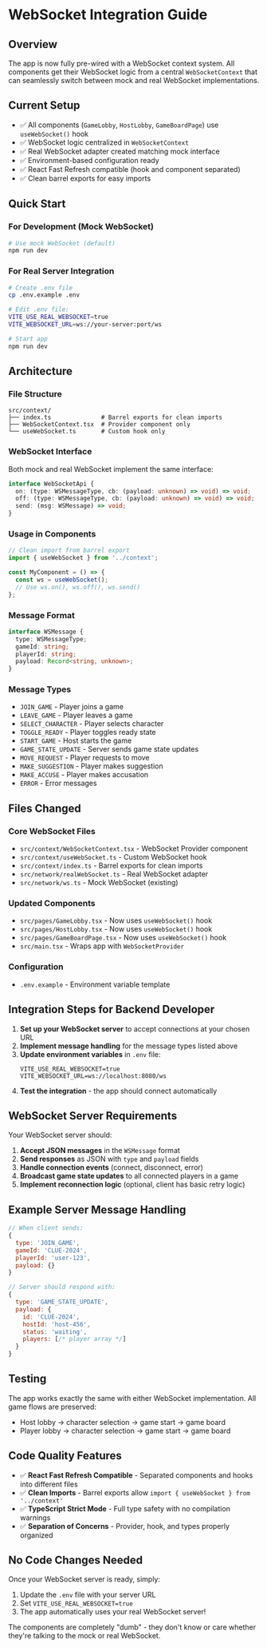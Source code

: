 # WebSocket Integration Guide

## Overview

The app is now fully pre-wired with a WebSocket context system. All components get their WebSocket logic from a central `WebSocketContext` that can seamlessly switch between mock and real WebSocket implementations.

## Current Setup

- ✅ All components (`GameLobby`, `HostLobby`, `GameBoardPage`) use `useWebSocket()` hook
- ✅ WebSocket logic centralized in `WebSocketContext`
- ✅ Real WebSocket adapter created matching mock interface
- ✅ Environment-based configuration ready
- ✅ React Fast Refresh compatible (hook and component separated)
- ✅ Clean barrel exports for easy imports

## Quick Start

### For Development (Mock WebSocket)
```bash
# Use mock WebSocket (default)
npm run dev
```

### For Real Server Integration
```bash
# Create .env file
cp .env.example .env

# Edit .env file:
VITE_USE_REAL_WEBSOCKET=true
VITE_WEBSOCKET_URL=ws://your-server:port/ws

# Start app
npm run dev
```

## Architecture

### File Structure
```
src/context/
├── index.ts              # Barrel exports for clean imports
├── WebSocketContext.tsx  # Provider component only
└── useWebSocket.ts       # Custom hook only
```

### WebSocket Interface
Both mock and real WebSocket implement the same interface:
```typescript
interface WebSocketApi {
  on: (type: WSMessageType, cb: (payload: unknown) => void) => void;
  off: (type: WSMessageType, cb: (payload: unknown) => void) => void;
  send: (msg: WSMessage) => void;
}
```

### Usage in Components
```typescript
// Clean import from barrel export
import { useWebSocket } from '../context';

const MyComponent = () => {
  const ws = useWebSocket();
  // Use ws.on(), ws.off(), ws.send()
};
```

### Message Format
```typescript
interface WSMessage {
  type: WSMessageType;
  gameId: string;
  playerId: string;
  payload: Record<string, unknown>;
}
```

### Message Types
- `JOIN_GAME` - Player joins a game
- `LEAVE_GAME` - Player leaves a game
- `SELECT_CHARACTER` - Player selects character
- `TOGGLE_READY` - Player toggles ready state
- `START_GAME` - Host starts the game
- `GAME_STATE_UPDATE` - Server sends game state updates
- `MOVE_REQUEST` - Player requests to move
- `MAKE_SUGGESTION` - Player makes suggestion
- `MAKE_ACCUSE` - Player makes accusation
- `ERROR` - Error messages

## Files Changed

### Core WebSocket Files
- `src/context/WebSocketContext.tsx` - WebSocket Provider component
- `src/context/useWebSocket.ts` - Custom WebSocket hook
- `src/context/index.ts` - Barrel exports for clean imports
- `src/network/realWebSocket.ts` - Real WebSocket adapter
- `src/network/ws.ts` - Mock WebSocket (existing)

### Updated Components
- `src/pages/GameLobby.tsx` - Now uses `useWebSocket()` hook
- `src/pages/HostLobby.tsx` - Now uses `useWebSocket()` hook  
- `src/pages/GameBoardPage.tsx` - Now uses `useWebSocket()` hook
- `src/main.tsx` - Wraps app with `WebSocketProvider`

### Configuration
- `.env.example` - Environment variable template

## Integration Steps for Backend Developer

1. **Set up your WebSocket server** to accept connections at your chosen URL
2. **Implement message handling** for the message types listed above
3. **Update environment variables** in `.env` file:
   ```
   VITE_USE_REAL_WEBSOCKET=true
   VITE_WEBSOCKET_URL=ws://localhost:8080/ws
   ```
4. **Test the integration** - the app should connect automatically

## WebSocket Server Requirements

Your WebSocket server should:

1. **Accept JSON messages** in the `WSMessage` format
2. **Send responses** as JSON with `type` and `payload` fields
3. **Handle connection events** (connect, disconnect, error)
4. **Broadcast game state updates** to all connected players in a game
5. **Implement reconnection logic** (optional, client has basic retry logic)

## Example Server Message Handling

```javascript
// When client sends:
{
  type: 'JOIN_GAME',
  gameId: 'CLUE-2024',
  playerId: 'user-123',
  payload: {}
}

// Server should respond with:
{
  type: 'GAME_STATE_UPDATE',
  payload: {
    id: 'CLUE-2024',
    hostId: 'host-456',
    status: 'waiting',
    players: [/* player array */]
  }
}
```

## Testing

The app works exactly the same with either WebSocket implementation. All game flows are preserved:
- Host lobby → character selection → game start → game board
- Player lobby → character selection → game start → game board

## Code Quality Features

- ✅ **React Fast Refresh Compatible** - Separated components and hooks into different files
- ✅ **Clean Imports** - Barrel exports allow `import { useWebSocket } from '../context'`
- ✅ **TypeScript Strict Mode** - Full type safety with no compilation warnings
- ✅ **Separation of Concerns** - Provider, hook, and types properly organized

## No Code Changes Needed

Once your WebSocket server is ready, simply:
1. Update the `.env` file with your server URL
2. Set `VITE_USE_REAL_WEBSOCKET=true`
3. The app automatically uses your real WebSocket server!

The components are completely "dumb" - they don't know or care whether they're talking to the mock or real WebSocket.
